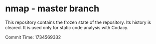 # nmap - master branch

This repository contains the frozen state of the repository.
Its history is cleared. It is used only for static code
analysis with Codacy.

Commit Time: 1734569332